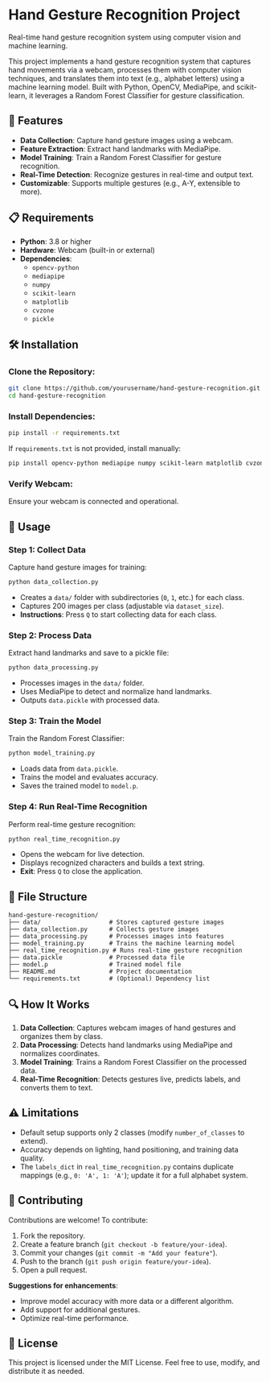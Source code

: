 
# Hand Gesture Recognition Project

Real-time hand gesture recognition system using computer vision and machine learning.

This project implements a hand gesture recognition system that captures hand movements via a webcam, processes them with computer vision techniques, and translates them into text (e.g., alphabet letters) using a machine learning model. Built with Python, OpenCV, MediaPipe, and scikit-learn, it leverages a Random Forest Classifier for gesture classification.

## 🚀 Features
- **Data Collection**: Capture hand gesture images using a webcam.
- **Feature Extraction**: Extract hand landmarks with MediaPipe.
- **Model Training**: Train a Random Forest Classifier for gesture recognition.
- **Real-Time Detection**: Recognize gestures in real-time and output text.
- **Customizable**: Supports multiple gestures (e.g., A-Y, extensible to more).

## 📋 Requirements
- **Python**: 3.8 or higher
- **Hardware**: Webcam (built-in or external)
- **Dependencies**:
  - `opencv-python`
  - `mediapipe`
  - `numpy`
  - `scikit-learn`
  - `matplotlib`
  - `cvzone`
  - `pickle`

## 🛠 Installation

### Clone the Repository:
```bash
git clone https://github.com/yourusername/hand-gesture-recognition.git
cd hand-gesture-recognition
```

### Install Dependencies:
```bash
pip install -r requirements.txt
```
If `requirements.txt` is not provided, install manually:
```bash
pip install opencv-python mediapipe numpy scikit-learn matplotlib cvzone
```

### Verify Webcam:
Ensure your webcam is connected and operational.

## 📖 Usage

### Step 1: Collect Data
Capture hand gesture images for training:
```bash
python data_collection.py
```
- Creates a `data/` folder with subdirectories (`0`, `1`, etc.) for each class.
- Captures 200 images per class (adjustable via `dataset_size`).
- **Instructions**: Press `Q` to start collecting data for each class.

### Step 2: Process Data
Extract hand landmarks and save to a pickle file:
```bash
python data_processing.py
```
- Processes images in the `data/` folder.
- Uses MediaPipe to detect and normalize hand landmarks.
- Outputs `data.pickle` with processed data.

### Step 3: Train the Model
Train the Random Forest Classifier:
```bash
python model_training.py
```
- Loads data from `data.pickle`.
- Trains the model and evaluates accuracy.
- Saves the trained model to `model.p`.

### Step 4: Run Real-Time Recognition
Perform real-time gesture recognition:
```bash
python real_time_recognition.py
```
- Opens the webcam for live detection.
- Displays recognized characters and builds a text string.
- **Exit**: Press `Q` to close the application.

## 📂 File Structure
```
hand-gesture-recognition/
├── data/                   # Stores captured gesture images
├── data_collection.py      # Collects gesture images
├── data_processing.py      # Processes images into features
├── model_training.py       # Trains the machine learning model
├── real_time_recognition.py # Runs real-time gesture recognition
├── data.pickle             # Processed data file
├── model.p                 # Trained model file
├── README.md               # Project documentation
└── requirements.txt        # (Optional) Dependency list
```

## 🔍 How It Works
1. **Data Collection**: Captures webcam images of hand gestures and organizes them by class.
2. **Data Processing**: Detects hand landmarks using MediaPipe and normalizes coordinates.
3. **Model Training**: Trains a Random Forest Classifier on the processed data.
4. **Real-Time Recognition**: Detects gestures live, predicts labels, and converts them to text.

## ⚠️ Limitations
- Default setup supports only 2 classes (modify `number_of_classes` to extend).
- Accuracy depends on lighting, hand positioning, and training data quality.
- The `labels_dict` in `real_time_recognition.py` contains duplicate mappings (e.g., `0: 'A', 1: 'A'`); update it for a full alphabet system.

## 🤝 Contributing
Contributions are welcome! To contribute:

1. Fork the repository.
2. Create a feature branch (`git checkout -b feature/your-idea`).
3. Commit your changes (`git commit -m "Add your feature"`).
4. Push to the branch (`git push origin feature/your-idea`).
5. Open a pull request.

**Suggestions for enhancements**:
- Improve model accuracy with more data or a different algorithm.
- Add support for additional gestures.
- Optimize real-time performance.

## 📜 License
This project is licensed under the MIT License. Feel free to use, modify, and distribute it as needed.
